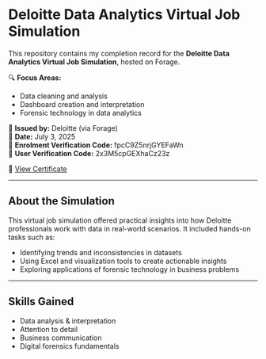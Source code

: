 # Deloitte Data Analytics Virtual Job Simulation

This repository contains my completion record for the **Deloitte Data Analytics Virtual Job Simulation**, hosted on Forage.

🔍 **Focus Areas:**
- Data cleaning and analysis  
- Dashboard creation and interpretation  
- Forensic technology in data analytics

🏢 **Issued by:** Deloitte (via Forage)  
📅 **Date:** July 3, 2025  
🔐 **Enrolment Verification Code:** fpcC9Z5nrjGYEFaWn  
🔐 **User Verification Code:** 2x3M5cpGEXhaCz23z  

📄 [View Certificate](#) <!-- Link to certificate or PDF if hosted -->

---

## About the Simulation

This virtual job simulation offered practical insights into how Deloitte professionals work with data in real-world scenarios. It included hands-on tasks such as:
- Identifying trends and inconsistencies in datasets
- Using Excel and visualization tools to create actionable insights
- Exploring applications of forensic technology in business problems

---

## Skills Gained
- Data analysis & interpretation  
- Attention to detail  
- Business communication  
- Digital forensics fundamentals
